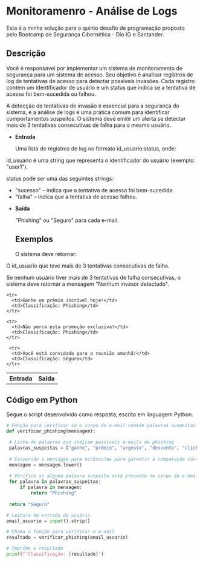 <h1>Monitoramenro - Análise de Logs</h1>

Esta é a minha solução para o quinto desafio de programação proposto pelo Bootcamp de Segurança Cibernética - Dio IO e Santander.

<h2>Descrição</h2>
Você é responsável por implementar um sistema de monitoramento de segurança para um sistema de acesso. Seu objetivo é analisar registros de log de tentativas de acesso para detectar possíveis invasões. Cada registro contém um identificador de usuário e um status que indica se a tentativa de acesso foi bem-sucedida ou falhou.

A detecção de tentativas de invasão é essencial para a segurança do sistema, e a análise de logs é uma prática comum para identificar comportamentos suspeitos. O sistema deve emitir um alerta se detectar mais de 3 tentativas consecutivas de falha para o mesmo usuário.

+ <b>Entrada</b>

  Uma lista de registros de log no formato id_usuario:status, onde:

id_usuario é uma string que representa o identificador do usuário (exemplo: "user1").

status pode ser uma das seguintes strings:
- "sucesso" – indica que a tentativa de acesso foi bem-sucedida.
- "falha" – indica que a tentativa de acesso falhou.
  
+ <b>Saída</b>

  "Phishing" ou "Seguro" para cada e-mail.
  
  <h2>Exemplos</h2>

  O sistema deve retornar:

O id_usuario que teve mais de 3 tentativas consecutivas de falha.

Se nenhum usuário tiver mais de 3 tentativas de falha consecutivas, o sistema deve retornar a mensagem "Nenhum invasor detectado".
  <table >
    <tr>
      <th><b>Entrada</b></th>
      <th><b>Saída</b></th>
    </tr>

    <tr>
      <td>Ganhe um prêmio incrível hoje!</td>
      <td>Classificação: Phishing</td>
    </tr>

    <tr>
      <td>Não perca esta promoção exclusiva!</td>
      <td>Classificação: Phishing</td>
    </tr>

     <tr>
      <td>Você está convidado para a reunião amanhã!</td>
      <td>Classificação: Seguro</td>
    </tr>

  </table>

  <h2><b>Código em Python</b></h2>
Segue o script desenvolvido como resposta, escrito em linguagem Python.

```python
# Função para verificar se o corpo do e-mail contém palavras suspeitas de phishing
def verificar_phishing(mensagem):

 # Lista de palavras que indicam possíveis e-mails de phishing
 palavras_suspeitas = ["ganhe", "prêmio", "urgente", "desconto", "click", "promoção"]
 
 # Conversão a mensagem para minúsculas para garantir a comparação correta
 mensagem = mensagem.lower()
 
 # Verifica se alguma palavra suspeita está presente no corpo do e-mail
 for palavra in palavras_suspeitas:
     if palavra in mensagem:
         return "Phishing"
 
 return "Seguro"

# Leitura da entrada do usuário
email_usuario = input().strip()

# Chama a função para verificar o e-mail
resultado = verificar_phishing(email_usuario)

# Imprime o resultado
print(f"Classificação: {resultado}")
